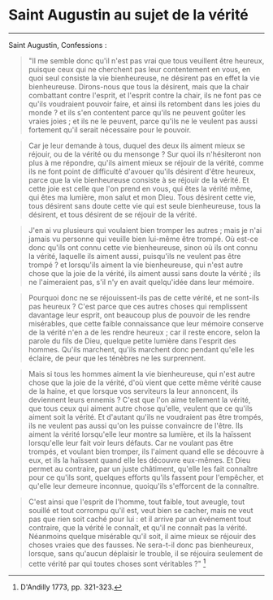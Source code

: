 # Saint Augustin au sujet de la vérité

***

Saint Augustin, Confessions :

> "Il me semble donc qu'il n'est pas vrai que tous veuillent être heureux, puisque ceux qui ne cherchent pas leur contentement en vous, en quoi seul consiste la vie bienheureuse, ne désirent pas en effet la vie bienheureuse. Dirons-nous que tous la désirent, mais que la chair combattant contre l'esprit, et l'esprit contre la chair, ils ne font pas ce qu'ils voudraient pouvoir faire, et ainsi ils retombent dans les joies du monde ? et ils s'en contentent parce qu'ils ne peuvent goûter les vraies joies ; et ils ne le peuvent, parce qu'ils ne le veulent pas aussi fortement qu'il serait nécessaire pour le pouvoir.

> Car je leur demande à tous, duquel des deux ils aiment mieux se réjouir, ou de la vérité ou du mensonge ? Sur quoi ils n'hésiteront non plus à me répondre, qu'ils aiment mieux se réjouir de la vérité, comme ils ne font point de difficulté d'avouer qu'ils désirent d'être heureux, parce que la vie bienheureuse consiste à se réjouir de la vérité. Et cette joie est celle que l'on prend en vous, qui êtes la vérité même, qui êtes ma lumière, mon salut et mon Dieu. Tous désirent cette vie, tous désirent sans doute cette vie qui est seule bienheureuse, tous la désirent, et tous désirent de se réjouir de la vérité.

> J'en ai vu plusieurs qui voulaient bien tromper les autres ; mais je n'ai jamais vu personne qui veuille bien lui-même être trompé. Où est-ce donc qu'ils ont connu cette vie bienheureuse, sinon où ils ont connu la vérité, laquelle ils aiment aussi, puisqu'ils ne veulent pas être trompé ? et lorsqu'ils aiment la vie bienheureuse, qui n'est autre chose que la joie de la vérité, ils aiment aussi sans doute la vérité ; ils ne l'aimeraient pas, s'il n'y en avait quelqu'idée dans leur mémoire.

> Pourquoi donc ne se réjouissent-ils pas de cette vérité, et ne sont-ils pas heureux ? C'est parce que ces autres choses qui remplissent davantage leur esprit, ont beaucoup plus de pouvoir de les rendre misérables, que cette faible connaissance que leur mémoire conserve de la vérité n'en a de les rendre heureux ; car il reste encore, selon la parole du fils de Dieu, quelque petite lumière dans l'esprit des hommes. Qu'ils marchent, qu'ils marchent donc pendant qu'elle les éclaire, de peur que les ténèbres ne les surprennent.

> Mais si tous les hommes aiment la vie bienheureuse, qui n'est autre chose que la joie de la vérité, d'où vient que cette même vérité cause de la haine, et que lorsque vos serviteurs la leur annoncent, ils deviennent leurs ennemis ? C'est que l'on aime tellement la vérité, que tous ceux qui aiment autre chose qu'elle, veulent que ce qu'ils aiment soit la vérité. Et d'autant qu'ils ne voudraient pas être trompés, ils ne veulent pas aussi qu'on les puisse convaincre de l'être. Ils aiment la vérité lorsqu'elle leur montre sa lumière, et ils la haïssent lorsqu'elle leur fait voir leurs défauts. Car ne voulant pas être trompés, et voulant bien tromper, ils l'aiment quand elle se découvre à eux, et ils la haïssent quand elle les découvre eux-mêmes. Et Dieu permet au contraire, par un juste châtiment, qu'elle les fait connaître pour ce qu'ils sont, quelques efforts qu'ils fassent pour l'empêcher, et qu'elle leur demeure inconnue, quoiqu'ils s'efforcent de la connaître.

> C'est ainsi que l'esprit de l'homme, tout faible, tout aveugle, tout souillé et tout corrompu qu'il est, veut bien se cacher, mais ne veut pas que rien soit caché pour lui : et il arrive par un événement tout contraire, que la vérité le connaît, et qu'il ne connaît pas la vérité. Néanmoins quelque misérable qu'il soit, il aime mieux se réjouir des choses vraies que des fausses. Ne sera-t-il donc pas bienheureux, lorsque, sans qu'aucun déplaisir le trouble, il se réjouira seulement de cette vérité par qui toutes choses sont véritables ?" [^1]

[^1]: D'Andilly 1773, pp. 321-323.
